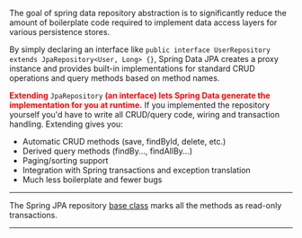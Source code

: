 
The goal of spring data repository abstraction is to significantly reduce the amount of boilerplate code required to implement data access layers for various persistence stores.

By simply declaring an interface like `public interface UserRepository extends JpaRepository<User, Long> {}`, Spring Data JPA creates a proxy instance and provides built-in implementations for standard CRUD operations and query methods based on method names.

<span style="color:red;font-weight:bold;">Extending</span> `JpaRepository` <span style="color:red; font-weight:bold;">(an interface) lets Spring Data generate the implementation for you at runtime.</span> If you implemented the repository yourself you'd have to write all CRUD/query code, wiring and transaction handling. Extending gives you:

- Automatic CRUD methods (save, findById, delete, etc.)
- Derived query methods (findBy..., findAllBy...)
- Paging/sorting support
- Integration with Spring transactions and exception translation
- Much less boilerplate and fewer bugs

---

The Spring JPA repository [base class](https://docs.spring.io/spring-data/data-jpa/docs/current/api/org/springframework/data/jpa/repository/support/SimpleJpaRepository.html) marks all the methods as read-only transactions.

---
